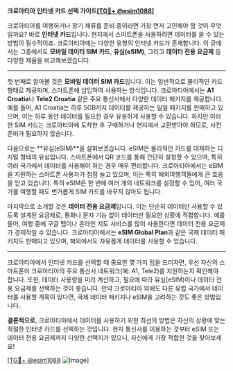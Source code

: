 **크로아티아 인터넷 카드 선택 가이드[[TG💪+ @esim1088](https://t.me/s/esim1088)]**

크로아티아를 여행하거나 장기 체류를 준비 중이라면 가장 먼저 고민해야 할 것이 무엇일까요? 바로 **인터넷 카드**입니다. 현지에서 스마트폰을 사용하려면 데이터를 쓸 수 있는 방법이 필수적이죠. 크로아티아에는 다양한 유형의 인터넷 카드가 존재합니다. 이 글에서는 그중에서도 **모바일 데이터 SIM 카드**, **유심(eSIM)**, 그리고 **데이터 전용 요금제** 등 다양한 제품을 비교해보겠습니다.

---

첫 번째로 알아볼 것은 **모바일 데이터 SIM 카드**입니다. 이는 일반적으로 물리적인 카드 형태로 제공되며, 스마트폰에 삽입하여 사용하는 방식입니다. 크로아티아에서는 **A1 Croatia**나 **Tele2 Croatia** 같은 주요 통신사에서 다양한 데이터 패키지를 제공합니다. 예를 들어, A1 Croatia는 하루 5GB까지 데이터를 제공하는 일일 패키지를 판매하고 있으며, 이는 하루 동안 데이터를 필요한 경우 유용하게 사용할 수 있습니다. 하지만 이러한 SIM 카드는 크로아티아에 도착한 후 구매하거나 현지에서 교환받아야 하므로, 사전 준비가 필요하지 않습니다.

다음으로는 **유심(eSIM)**을 살펴보겠습니다. eSIM은 물리적인 카드를 대체하는 디지털 형태의 유심입니다. 스마트폰에서 QR 코드를 통해 간단히 설정할 수 있으며, 특히 여러 국가에서 데이터를 사용해야 하는 경우 매우 편리합니다. 크로아티아에서는 eSIM을 지원하는 스마트폰 사용자가 점점 늘고 있으며, 이는 특히 해외여행객들에게 큰 호응을 얻고 있습니다. 특히 eSIM은 한 번에 여러 개의 네트워크를 설정할 수 있어, 여러 국가를 여행할 때도 번거롭게 SIM 카드를 바꾸지 않아도 됩니다.

마지막으로 소개할 것은 **데이터 전용 요금제**입니다. 이는 단순히 데이터만 사용할 수 있도록 설계된 요금제로, 통화나 문자 기능 없이 데이터만 필요한 상황에 적합합니다. 예를 들어, 여행 중에 구글 맵이나 온라인 지도 서비스를 많이 사용한다면 데이터 전용 요금제가 경제적일 수 있습니다. 크로아티아에서는 **eSIM Global Plan**과 같은 국제 데이터 패키지도 판매되고 있으며, 해외에서도 자유롭게 데이터를 사용할 수 있습니다.

---

크로아티아에서 인터넷 카드를 선택할 때 중요한 몇 가지 팁을 드리자면, 우선 자신의 스마트폰이 크로아티아의 주요 통신사 네트워크(예: A1, Tele2)를 지원하는지 확인해야 합니다. 또한, 데이터 사용량을 미리 계산하고, 필요에 따라 유심(eSIM)이나 데이터 전용 요금제를 선택하는 것이 좋습니다. 만약 크로아티아 외에도 다른 유럽 국가에서 데이터를 사용할 계획이 있다면, 국제 데이터 패키지나 eSIM을 고려하는 것도 좋은 방법입니다.

**결론적으로**, 크로아티아에서 데이터를 사용하기 위한 최선의 방법은 자신의 상황에 맞는 적절한 인터넷 카드를 선택하는 것입니다. 현지 통신사를 이용하는 것부터 eSIM 또는 데이터 전용 요금제까지 다양한 선택지가 있으니, 자신에게 가장 적합한 것을 찾아보세요!

[[TG💪+ @esim1088](https://t.me/s/esim1088) ![Image](https://i.postimg.cc/Y0z9fWf4/image.png)]